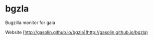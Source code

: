 bgzla
=====

Bugzilla monitor for gaia

Website [http://gasolin.github.io/bgzla](http://gasolin.github.io/bgzla)
